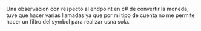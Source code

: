 Una observacion con respecto al endpoint en c# de convertir la moneda, tuve que hacer varias llamadas ya que por mi tipo de cuenta no me permite hacer un filtro del symbol para realizar usna sola.
